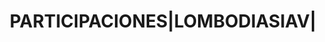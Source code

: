 ---
layout: asset
title: PARTICIPACIONES|LOMBODIASIAV|                               
isin: LU1581427249
---